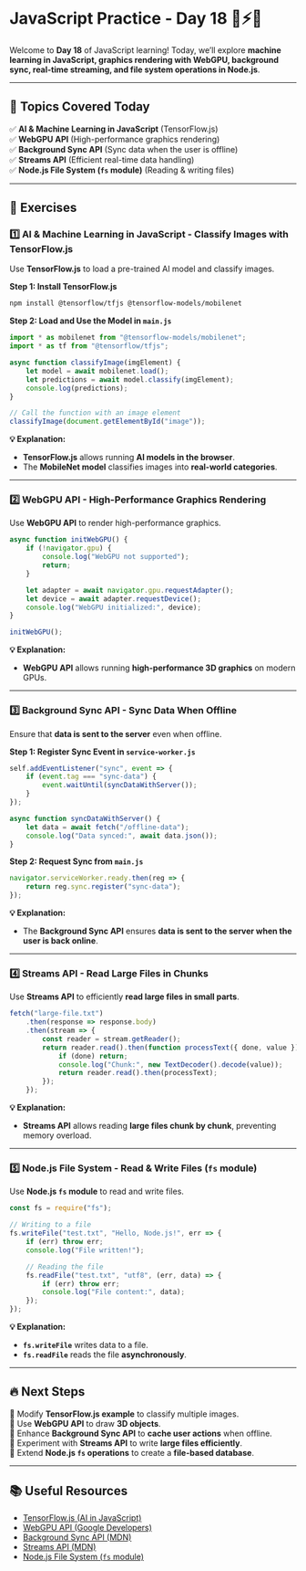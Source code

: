 # **JavaScript Practice - Day 18 🤖⚡📂**  

Welcome to **Day 18** of JavaScript learning! Today, we’ll explore **machine learning in JavaScript, graphics rendering with WebGPU, background sync, real-time streaming, and file system operations in Node.js**.  

---

## **📌 Topics Covered Today**  
✅ **AI & Machine Learning in JavaScript** (TensorFlow.js)  
✅ **WebGPU API** (High-performance graphics rendering)  
✅ **Background Sync API** (Sync data when the user is offline)  
✅ **Streams API** (Efficient real-time data handling)  
✅ **Node.js File System (`fs` module)** (Reading & writing files)  

---

## **📝 Exercises**  

### **1️⃣ AI & Machine Learning in JavaScript - Classify Images with TensorFlow.js**  
Use **TensorFlow.js** to load a pre-trained AI model and classify images.  

**Step 1: Install TensorFlow.js**  
```sh
npm install @tensorflow/tfjs @tensorflow-models/mobilenet
```

**Step 2: Load and Use the Model in `main.js`**  
```javascript
import * as mobilenet from "@tensorflow-models/mobilenet";
import * as tf from "@tensorflow/tfjs";

async function classifyImage(imgElement) {
    let model = await mobilenet.load();
    let predictions = await model.classify(imgElement);
    console.log(predictions);
}

// Call the function with an image element
classifyImage(document.getElementById("image"));
```

**💡 Explanation:**  
- **TensorFlow.js** allows running **AI models in the browser**.  
- The **MobileNet model** classifies images into **real-world categories**.  

---

### **2️⃣ WebGPU API - High-Performance Graphics Rendering**  
Use **WebGPU API** to render high-performance graphics.  

```javascript
async function initWebGPU() {
    if (!navigator.gpu) {
        console.log("WebGPU not supported");
        return;
    }

    let adapter = await navigator.gpu.requestAdapter();
    let device = await adapter.requestDevice();
    console.log("WebGPU initialized:", device);
}

initWebGPU();
```

**💡 Explanation:**  
- **WebGPU API** allows running **high-performance 3D graphics** on modern GPUs.  

---

### **3️⃣ Background Sync API - Sync Data When Offline**  
Ensure that **data is sent to the server** even when offline.  

**Step 1: Register Sync Event in `service-worker.js`**  
```javascript
self.addEventListener("sync", event => {
    if (event.tag === "sync-data") {
        event.waitUntil(syncDataWithServer());
    }
});

async function syncDataWithServer() {
    let data = await fetch("/offline-data");
    console.log("Data synced:", await data.json());
}
```

**Step 2: Request Sync from `main.js`**  
```javascript
navigator.serviceWorker.ready.then(reg => {
    return reg.sync.register("sync-data");
});
```

**💡 Explanation:**  
- The **Background Sync API** ensures **data is sent to the server when the user is back online**.  

---

### **4️⃣ Streams API - Read Large Files in Chunks**  
Use **Streams API** to efficiently **read large files in small parts**.  

```javascript
fetch("large-file.txt")
    .then(response => response.body)
    .then(stream => {
        const reader = stream.getReader();
        return reader.read().then(function processText({ done, value }) {
            if (done) return;
            console.log("Chunk:", new TextDecoder().decode(value));
            return reader.read().then(processText);
        });
    });
```

**💡 Explanation:**  
- **Streams API** allows reading **large files chunk by chunk**, preventing memory overload.  

---

### **5️⃣ Node.js File System - Read & Write Files (`fs` module)**  
Use **Node.js `fs` module** to read and write files.  

```javascript
const fs = require("fs");

// Writing to a file
fs.writeFile("test.txt", "Hello, Node.js!", err => {
    if (err) throw err;
    console.log("File written!");

    // Reading the file
    fs.readFile("test.txt", "utf8", (err, data) => {
        if (err) throw err;
        console.log("File content:", data);
    });
});
```

**💡 Explanation:**  
- **`fs.writeFile`** writes data to a file.  
- **`fs.readFile`** reads the file **asynchronously**.  

---

## **🔥 Next Steps**  
📌 Modify **TensorFlow.js example** to classify multiple images.  
📌 Use **WebGPU API** to draw **3D objects**.  
📌 Enhance **Background Sync API** to **cache user actions** when offline.  
📌 Experiment with **Streams API** to write **large files efficiently**.  
📌 Extend **Node.js `fs` operations** to create a **file-based database**.  

---

## **📚 Useful Resources**  
- [TensorFlow.js (AI in JavaScript)](https://www.tensorflow.org/js)  
- [WebGPU API (Google Developers)](https://developer.chrome.com/en/blog/webgpu/)  
- [Background Sync API (MDN)](https://developer.mozilla.org/en-US/docs/Web/API/Background_Sync_API)  
- [Streams API (MDN)](https://developer.mozilla.org/en-US/docs/Web/API/Streams_API)  
- [Node.js File System (`fs` module)](https://nodejs.org/api/fs.html)  
